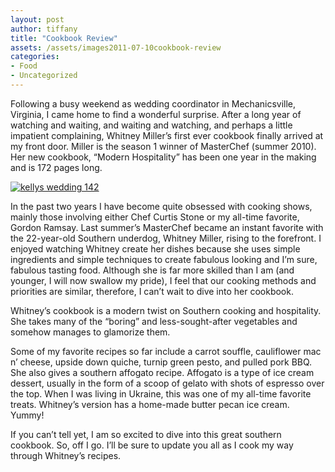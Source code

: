 ```yaml
---
layout: post
author: tiffany
title: "Cookbook Review"
assets: /assets/images2011-07-10cookbook-review
categories: 
- Food
- Uncategorized
---
```


Following a busy weekend as wedding coordinator in Mechanicsville, Virginia, I came home to find a wonderful surprise. After a long year of watching and waiting, and waiting and watching, and perhaps a little impatient complaining, Whitney Miller’s first ever cookbook finally arrived at my front door. Miller is the season 1 winner of MasterChef (summer 2010). Her new cookbook, “Modern Hospitality” has been one year in the making and is 172 pages long.

[![](jekyll_uploads/2011/07/kellys-wedding-142-575x464.jpg "kellys wedding 142")](http://www.sweetpeonies.com/2011/07/cookbook-review/kellys-wedding-142/)

In the past two years I have become quite obsessed with cooking shows, mainly those involving either Chef Curtis Stone or my all-time favorite, Gordon Ramsay. Last summer’s MasterChef became an instant favorite with the 22-year-old Southern underdog, Whitney Miller, rising to the forefront. I enjoyed watching Whitney create her dishes because she uses simple ingredients and simple techniques to create fabulous looking and I’m sure, fabulous tasting food. Although she is far more skilled than I am (and younger, I will now swallow my pride), I feel that our cooking methods and priorities are similar, therefore, I can’t wait to dive into her cookbook.

Whitney’s cookbook is a modern twist on Southern cooking and hospitality. She takes many of the “boring” and less-sought-after vegetables and somehow manages to glamorize them.

Some of my favorite recipes so far include a carrot souffle, cauliflower mac n’ cheese, upside down quiche, turnip green pesto, and pulled pork BBQ. She also gives a southern affogato recipe. Affogato is a type of ice cream dessert, usually in the form of a scoop of gelato with shots of espresso over the top. When I was living in Ukraine, this was one of my all-time favorite treats. Whitney’s version has a home-made butter pecan ice cream. Yummy!

If you can’t tell yet, I am so excited to dive into this great southern cookbook. So, off I go. I’ll be sure to update you all as I cook my way through Whitney’s recipes.